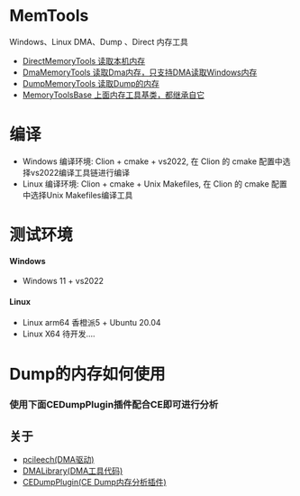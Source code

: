 # MemTools
Windows、Linux DMA、Dump 、Direct 内存工具
- [DirectMemoryTools 读取本机内存](DirectMemoryTools.cpp)
- [DmaMemoryTools 读取Dma内存，只支持DMA读取Windows内存](DmaMemoryTools.cpp)
- [DumpMemoryTools 读取Dump的内存](DumpMemoryTools.cpp)
- [MemoryToolsBase 上面内存工具基类，都继承自它](MemoryToolsBase.cpp)

# 编译
- Windows
编译环境: Clion + cmake + vs2022, 在 Clion 的 cmake 配置中选择vs2022编译工具链进行编译
- Linux
编译环境: Clion + cmake + Unix Makefiles, 在 Clion 的 cmake 配置中选择Unix Makefiles编译工具
# 测试环境
#### Windows
- Windows 11 + vs2022
#### Linux
- Linux arm64 香橙派5 + Ubuntu 20.04
- Linux X64 待开发....
# Dump的内存如何使用
### 使用下面CEDumpPlugin插件配合CE即可进行分析

## 关于
* [pcileech(DMA驱动)](https://github.com/ufrisk/pcileech.git)
* [DMALibrary(DMA工具代码)](https://github.com/Metick/DMALibrary)
* [CEDumpPlugin(CE Dump内存分析插件)](https://github.com/bbgsm/CEDumpPlugin)